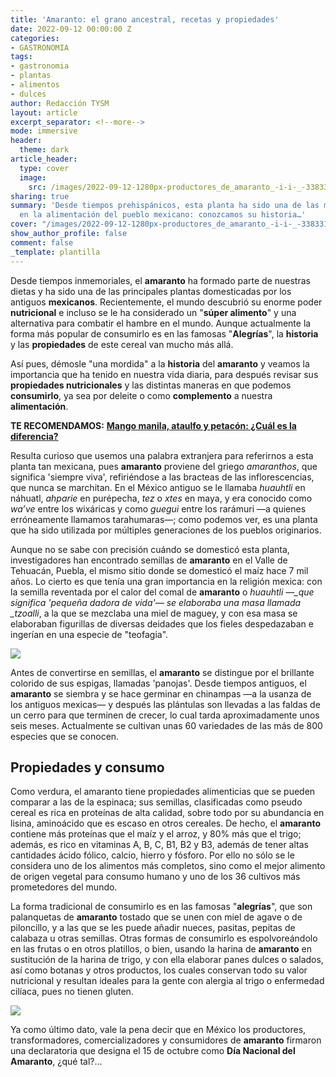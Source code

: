 ```yaml
---
title: 'Amaranto: el grano ancestral, recetas y propiedades'
date: 2022-09-12 00:00:00 Z
categories:
- GASTRONOMIA
tags:
- gastronomia
- plantas
- alimentos
- dulces
author: Redacción TYSM
layout: article
excerpt_separator: <!--more-->
mode: immersive
header:
  theme: dark
article_header:
  type: cover
  image:
    src: /images/2022-09-12-1280px-productores_de_amaranto_-i-i-_-33833123631.jpeg
sharing: true
summary: 'Desde tiempos prehispánicos, esta planta ha sido una de las más importantes
  en la alimentación del pueblo mexicano: conozcamos su historia…'
cover: "/images/2022-09-12-1280px-productores_de_amaranto_-i-i-_-33833123631.jpeg"
show_author_profile: false
comment: false
_template: plantilla
---
```







Desde tiempos inmemoriales, el **amaranto** ha formado parte de nuestras dietas y ha sido una de las principales plantas domesticadas por los antiguos **mexicanos**. Recientemente, el mundo descubrió su enorme poder **nutricional** e incluso se le ha considerado un "**súper alimento**" y una alternativa para combatir el hambre en el mundo. Aunque actualmente la forma más popular de consumirlo es en las famosas "**Alegrías**", la **historia** y las **propiedades** de este cereal van mucho más allá.

Así pues, démosle "una mordida" a la **historia** del **amaranto** y veamos la importancia que ha tenido en nuestra vida diaria, para después revisar sus **propiedades nutricionales** y las distintas maneras en que podemos **consumirlo**, ya sea por deleite o como **complemento** a nuestra **alimentación**.

**TE RECOMENDAMOS:** [**Mango manila, ataulfo y petacón: ¿Cuál es la diferencia?**](https://blog.tonoysumariachi.com/gastronomia/2022/07/19/mango-manila-ataulfo-y-petacon-cual-es-la-diferencia.html)

Resulta curioso que usemos una palabra extranjera para referirnos a esta planta tan mexicana, pues **amaranto** proviene del griego _amaranthos_, que significa 'siempre viva', refiriéndose a las bracteas de las inflorescencias, que nunca se marchitan. En el México antiguo se le llamaba _huauhtli_ en náhuatl, _ahparie_ en purépecha, _tez_ o _xtes_ en maya, y era conocido como _wa’ve_ entre los wixáricas y como _guegui_ entre los rarámuri —a quienes erróneamente llamamos tarahumaras—; como podemos ver, es una planta que ha sido utilizada por múltiples generaciones de los pueblos originarios.

Aunque no se sabe con precisión cuándo se domesticó esta planta, investigadores han encontrado semillas de **amaranto** en el Valle de Tehuacán, Puebla, el mismo sitio donde se domesticó el maíz hace 7 mil años. Lo cierto es que tenía una gran importancia en la religión mexica: con la semilla reventada por el calor del comal de **amaranto** o _huauhtli —\_que significa 'pequeña dadora de vida'— se elaboraba una masa llamada \_tzoalli_, a la que se mezclaba una miel de maguey, y con esa masa se elaboraban figurillas de diversas deidades que los fieles despedazaban e ingerían en una especie de "teofagia".

![](https://upload.wikimedia.org/wikipedia/commons/5/58/Campos_de_amaranto_en_el_estado_de_Tlaxcala-Teacalco_M%C3%A9xico.jpg)

Antes de convertirse en semillas, el **amaranto** se distingue por el brillante colorido de sus espigas, llamadas 'panojas'. Desde tiempos antiguos, el **amaranto** se siembra y se hace germinar en chinampas —a la usanza de los antiguos mexicas— y después las plántulas son llevadas a las faldas de un cerro para que terminen de crecer, lo cual tarda aproximadamente unos seis meses. Actualmente se cultivan unas 60 variedades de las más de 800 especies que se conocen.

## Propiedades y consumo

Como verdura, el amaranto tiene propiedades alimenticias que se pueden comparar a las de la espinaca; sus semillas, clasificadas como pseudo cereal es rica en proteínas de alta calidad, sobre todo por su abundancia en lisina, aminoácido que es escaso en otros cereales. De hecho, el **amaranto** contiene más proteínas que el maíz y el arroz, y 80% más que el trigo; además, es rico en vitaminas A, B, C, B1, B2 y B3, además de tener altas cantidades ácido fólico, calcio, hierro y fósforo. Por ello no sólo se le considera uno de los alimentos más completos, sino como el mejor alimento de origen vegetal para consumo humano y uno de los 36 cultivos más prometedores del mundo.

La forma tradicional de consumirlo es en las famosas "**alegrías**", que son palanquetas de **amaranto** tostado que se unen con miel de agave o de piloncillo, y a las que se les puede añadir nueces, pasitas, pepitas de calabaza u otras semillas. Otras formas de consumirlo es espolvoreándolo en las frutas o en otros platillos, o bien, usando la harina de **amaranto** en sustitución de la harina de trigo, y con ella elaborar panes dulces o salados, así como botanas y otros productos, los cuales conservan todo su valor nutricional y resultan ideales para la gente con alergia al trigo o enfermedad cilíaca, pues no tienen gluten.

![](https://upload.wikimedia.org/wikipedia/commons/thumb/0/00/Productores_de_Amaranto_-i---i-_%2833149924453%29.jpg/1024px-Productores_de_Amaranto_-i---i-_%2833149924453%29.jpg)

Ya como último dato, vale la pena decir que en México los productores, transformadores, comercializadores y consumidores de **amaranto** firmaron una declaratoria que designa el 15 de octubre como **Día Nacional del Amaranto**, ¿qué tal?…
